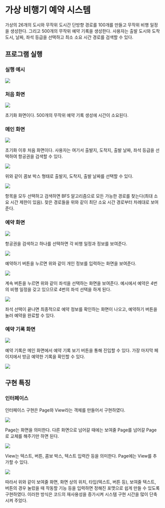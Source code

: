 # 가상 비행기 예약 시스템

가상의 26개의 도시와 무작위 도시간 단방향 경로를 100개를 만들고 무작위 비행 일정을 생성한다.
그리고 500개의 무작위 예약 기록을 생성한다.
사용자는 출발 도시와 도착 도시, 날짜, 좌석 등급을 선택하고 최소 소요 시간 경로를 검색할 수 있다.

## 프로그램 실행

### 실행 예시

![](.README_images/run_example.gif)

### 처음 화면

![](.README_images/init_window.png)

초기화 화면이다. 500개의 무작위 예약 기록 생성에 시간이 소요된다.

### 메인 화면

![](.README_images/main_window.png)

초기화 이후 처음 화면이다. 사용자는 여기서 출발지, 도착지, 출발 날짜, 좌석 등급을 선택하여 항공권을 검색할 수 있다.

![](.README_images/combobox.png)

위와 같이 콤보 박스 형태로 출발지, 도착지, 출발 날짜를 선택할 수 있다.

![](.README_images/search_window.png)

항목을 모두 선택하고 검색하면 BFS 알고리즘으로 모든 가능한 경로를 찾는다(최대 소요 시간 제한이 있음).
찾은 경로들을 위와 같이 최단 소요 시간 경로부터 차례대로 보여준다.

### 예약 화면

![](.README_images/detail_window.png)

항공권을 검색하고 하나를 선택하면 각 비행 일정과 정보를 보여준다.

![](.README_images/info_window.png)

예약하기 버튼을 누르면 위와 같이 개인 정보를 입력하는 화면을 보여준다.

![](.README_images/seat_window.png)

계속 버튼을 누르면 위와 같이 좌석을 선택하는 화면을 보여준다. 예시에서 예약은 4번의 비행 일정을 갖고 있으므로 4번의 좌석 선택을 하게 된다.

![](.README_images/reservation_complete.png)

좌석 선택이 끝나면 최종적으로 예약 정보를 확인하는 화면이 나오고, 예약하기 버튼을 눌러 예약을 완료할 수 있다.

### 예약 기록 화면

![](.README_images/reservation_record_window.png)

예약 기록은 메인 화면에서 예약 기록 보기 버튼을 통해 진입할 수 있다. 가장 마지막 페이지에서 방금 예약한 기록을 확인할 수 있다.

![](.README_images/my_reservation_record.png)

## 구현 특징

### 인터페이스

인터페이스 구현은 Page와 View라는 객체를 만들어서 구현하였다.

![](.README_images/page_code.png)

Page는 화면을 의미한다. 다른 화면으로 넘어갈 때에는 보여줄 Page를 넘어갈 Page로 교체를 해주기만 하면 된다.

![](.README_images/object.png)

View는 텍스트, 버튼, 콤보 박스, 텍스트 입력칸 등을 의미한다. Page에는 View를 추가할 수 있다.

![](.README_images/view_code.png)

따라서 위와 같이 보여줄 화면, 화면 상의 위치, 타입(텍스트, 버튼 등), 보여줄 텍스트, 버튼의 경우 눌렀을 때 
작동할 기능 등을 입력하면 정해진 포맷으로 쉽게 만들 수 있도록 구현하였다.
이러한 방식은 코드의 재사용성을 증가시켜 시스템 구현 시간을 많이 단축시켜 주었다.